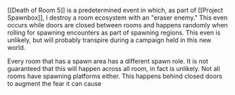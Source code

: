 [[Death of Room 5]] is a predetermined event in which, as part of [[Project Spawnbox]], I destroy a room ecosystem with an "eraser enemy." This even occurs while doors are closed between rooms and happens randomly when rolling for spawning encounters as part of spawning regions. This even is unlikely, but will probably transpire during a campaign held in this new world. 

Every room that has a spawn area has a different spawn role. It is not guaranteed that this will happen across all room, in fact is unlikely. Not all rooms have spawning platforms either. This happens behind closed doors to augment the fear it can cause 